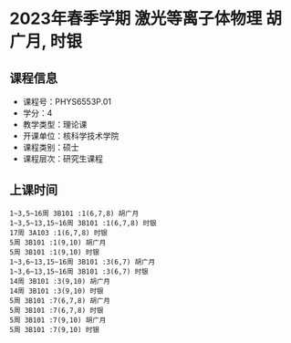 # 2023年春季学期 激光等离子体物理 胡广月, 时银






## 课程信息

- 课程号：PHYS6553P.01
- 学分：4
- 教学类型：理论课
- 开课单位：核科学技术学院
- 课程类别：硕士
- 课程层次：研究生课程

## 上课时间

```
1~3,5~16周 3B101 :1(6,7,8) 胡广月
1~3,5~13,15~16周 3B101 :1(6,7,8) 时银
17周 3A103 :1(6,7,8) 时银
5周 3B101 :1(9,10) 胡广月
5周 3B101 :1(9,10) 时银
1~3,6~13,15~16周 3B101 :3(6,7) 胡广月
1~3,6~13,15~16周 3B101 :3(6,7) 时银
14周 3B101 :3(9,10) 胡广月
14周 3B101 :3(9,10) 时银
5周 3B101 :7(6,7,8) 胡广月
5周 3B101 :7(6,7,8) 时银
5周 3B101 :7(9,10) 胡广月
5周 3B101 :7(9,10) 时银
```

